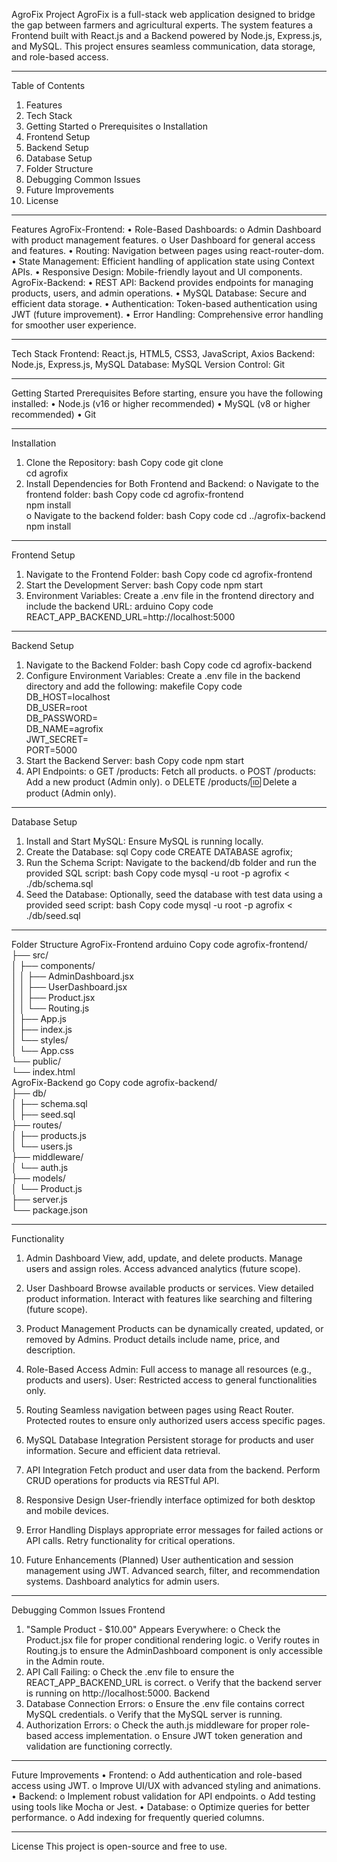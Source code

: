 AgroFix Project
AgroFix is a full-stack web application designed to bridge the gap between farmers and agricultural experts. The system features a Frontend built with React.js and a Backend powered by Node.js, Express.js, and MySQL. This project ensures seamless communication, data storage, and role-based access.
________________________________________
Table of Contents
1.	Features
2.	Tech Stack
3.	Getting Started
  o	Prerequisites
  o	Installation
4.	Frontend Setup
5.	Backend Setup
6.	Database Setup
7.	Folder Structure
8.	Debugging Common Issues
9.	Future Improvements
10.	License
________________________________________
Features
AgroFix-Frontend:
•	Role-Based Dashboards:
  o	Admin Dashboard with product management features.
  o	User Dashboard for general access and features.
•	Routing: Navigation between pages using react-router-dom.
•	State Management: Efficient handling of application state using Context APIs.
•	Responsive Design: Mobile-friendly layout and UI components.
AgroFix-Backend:
•	REST API: Backend provides endpoints for managing products, users, and admin operations.
•	MySQL Database: Secure and efficient data storage.
•	Authentication: Token-based authentication using JWT (future improvement).
•	Error Handling: Comprehensive error handling for smoother user experience.
________________________________________
Tech Stack
Frontend: React.js, HTML5, CSS3, JavaScript, Axios
Backend: Node.js, Express.js, MySQL
Database: MySQL
Version Control: Git
________________________________________
Getting Started
Prerequisites
Before starting, ensure you have the following installed:
•	Node.js (v16 or higher recommended)
•	MySQL (v8 or higher recommended)
•	Git
________________________________________
Installation
1.	Clone the Repository:
bash
Copy code
git clone <repo-url>  
cd agrofix  
2.	Install Dependencies for Both Frontend and Backend:
  o	Navigate to the frontend folder:
bash
Copy code
cd agrofix-frontend  
npm install  
  o	Navigate to the backend folder:
bash
Copy code
cd ../agrofix-backend  
npm install  
________________________________________
Frontend Setup
1.	Navigate to the Frontend Folder:
bash
Copy code
cd agrofix-frontend  
2.	Start the Development Server:
bash
Copy code
npm start  
3.	Environment Variables:
Create a .env file in the frontend directory and include the backend URL:
arduino
Copy code
REACT_APP_BACKEND_URL=http://localhost:5000  
________________________________________
Backend Setup
1.	Navigate to the Backend Folder:
bash
Copy code
cd agrofix-backend  
2.	Configure Environment Variables:
Create a .env file in the backend directory and add the following:
makefile
Copy code
DB_HOST=localhost  
DB_USER=root  
DB_PASSWORD=<your-mysql-password>  
DB_NAME=agrofix  
JWT_SECRET=<your-jwt-secret>  
PORT=5000  
3.	Start the Backend Server:
bash
Copy code
npm start  
4.	API Endpoints:
o	GET /products: Fetch all products.
o	POST /products: Add a new product (Admin only).
o	DELETE /products/:id: Delete a product (Admin only).
________________________________________
Database Setup
1.	Install and Start MySQL:
Ensure MySQL is running locally.
2.	Create the Database:
sql
Copy code
CREATE DATABASE agrofix;  
3.	Run the Schema Script:
Navigate to the backend/db folder and run the provided SQL script:
bash
Copy code
mysql -u root -p agrofix < ./db/schema.sql  
4.	Seed the Database:
Optionally, seed the database with test data using a provided seed script:
bash
Copy code
mysql -u root -p agrofix < ./db/seed.sql  
________________________________________
Folder Structure
AgroFix-Frontend
arduino
Copy code
agrofix-frontend/  
├── src/  
│   ├── components/  
│   │   ├── AdminDashboard.jsx  
│   │   ├── UserDashboard.jsx  
│   │   ├── Product.jsx  
│   │   └── Routing.js  
│   ├── App.js  
│   ├── index.js  
│   └── styles/  
│       └── App.css  
└── public/  
    └── index.html  
AgroFix-Backend
go
Copy code
agrofix-backend/  
├── db/  
│   ├── schema.sql  
│   ├── seed.sql  
├── routes/  
│   ├── products.js  
│   └── users.js  
├── middleware/  
│   └── auth.js  
├── models/  
│   └── Product.js  
├── server.js  
└── package.json  
________________________________________


Functionality
1. Admin Dashboard
View, add, update, and delete products.
Manage users and assign roles.
Access advanced analytics (future scope).


2. User Dashboard
Browse available products or services.
View detailed product information.
Interact with features like searching and filtering (future scope).

3. Product Management
Products can be dynamically created, updated, or removed by Admins.
Product details include name, price, and description.


4. Role-Based Access
Admin: Full access to manage all resources (e.g., products and users).
User: Restricted access to general functionalities only.

5. Routing
Seamless navigation between pages using React Router.
Protected routes to ensure only authorized users access specific pages.

6. MySQL Database Integration
Persistent storage for products and user information.
Secure and efficient data retrieval.

7. API Integration
Fetch product and user data from the backend.
Perform CRUD operations for products via RESTful API.

8. Responsive Design
User-friendly interface optimized for both desktop and mobile devices.

9. Error Handling
Displays appropriate error messages for failed actions or API calls.
Retry functionality for critical operations.

10. Future Enhancements (Planned)
User authentication and session management using JWT.
Advanced search, filter, and recommendation systems.
Dashboard analytics for admin users.

_______________________________________


Debugging Common Issues
Frontend
1.	"Sample Product - $10.00" Appears Everywhere:
  o	Check the Product.jsx file for proper conditional rendering logic.
  o	Verify routes in Routing.js to ensure the AdminDashboard component is only accessible in the Admin route.
2.	API Call Failing:
  o	Check the .env file to ensure the REACT_APP_BACKEND_URL is correct.
  o	Verify that the backend server is running on http://localhost:5000.
Backend
1.	Database Connection Errors:
  o	Ensure the .env file contains correct MySQL credentials.
  o	Verify that the MySQL server is running.
2.	Authorization Errors:
  o	Check the auth.js middleware for proper role-based access implementation.
  o	Ensure JWT token generation and validation are functioning correctly.
________________________________________
Future Improvements
•	Frontend:
  o	Add authentication and role-based access using JWT.
  o	Improve UI/UX with advanced styling and animations.
•	Backend:
  o	Implement robust validation for API endpoints.
  o	Add testing using tools like Mocha or Jest.
•	Database:
  o	Optimize queries for better performance.
  o	Add indexing for frequently queried columns.
________________________________________
License
This project is open-source and free to use.

